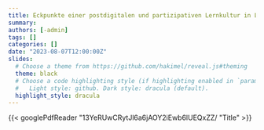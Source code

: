 ```yaml
---
title: Eckpunkte einer postdigitalen und partizipativen Lernkultur in Lehramtsausbildung und Unterricht
summary:
authors: [-admin]
tags: []
categories: []
date: "2023-08-07T12:00:00Z"
slides:
  # Choose a theme from https://github.com/hakimel/reveal.js#theming
  theme: black
  # Choose a code highlighting style (if highlighting enabled in `params.toml`)
  #   Light style: github. Dark style: dracula (default).
  highlight_style: dracula
---
```


{{< googlePdfReader "13YeRUwCRytJl6a6jAOY2iEwb6lUEQxZZ/ "Title" >}}